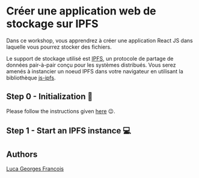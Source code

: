 # Créer une application web de stockage sur IPFS

Dans ce workshop, vous apprendrez à créer une application React JS dans laquelle vous pourrez stocker des fichiers.

Le support de stockage utilisé est [IPFS](https://ipfs.io/), un protocole de partage de données pair-à-pair conçu pour les systèmes distribués.
Vous serez amenés à instancier un noeud IPFS dans votre navigateur en utilisant la bibliothèque [js-ipfs](https://github.com/ipfs/js-ipfs).

## Step 0 - Initialization :rocket:

Please follow the instructions given [here](./SETUP.md) :wink:.

## Step 1 - Start an IPFS instance :computer:



## Authors

[Luca Georges Francois](https://github.com/PtitLuca)
